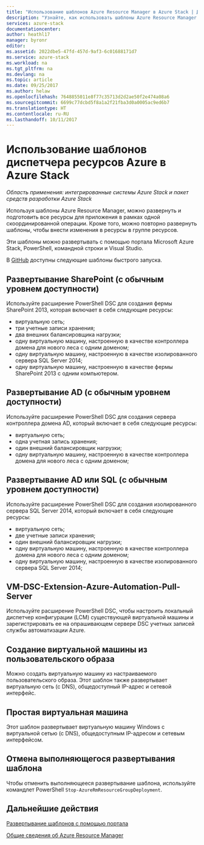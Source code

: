 ```yaml
---
title: "Использование шаблонов Azure Resource Manager в Azure Stack | Документация Майкрософт"
description: "Узнайте, как использовать шаблоны Azure Resource Manager в Azure Stack для подготовки ресурсов."
services: azure-stack
documentationcenter: 
author: heathl17
manager: byronr
editor: 
ms.assetid: 2022dbe5-47fd-457d-9af3-6c01688171d7
ms.service: azure-stack
ms.workload: na
ms.tgt_pltfrm: na
ms.devlang: na
ms.topic: article
ms.date: 09/25/2017
ms.author: helaw
ms.openlocfilehash: 7648855011e8f77c35713d2d2ae50f2e474a08a6
ms.sourcegitcommit: 6699c77dcbd5f8a1a2f21fba3d0a0005ac9ed6b7
ms.translationtype: HT
ms.contentlocale: ru-RU
ms.lasthandoff: 10/11/2017
---
```

# <a name="use-azure-resource-manager-templates-in-azure-stack"></a>Использование шаблонов диспетчера ресурсов Azure в Azure Stack

*Область применения: интегрированные системы Azure Stack и пакет средств разработки Azure Stack*

Используя шаблоны Azure Resource Manager, можно развернуть и подготовить все ресурсы для приложения в рамках одной скоординированной операции. Кроме того, можно повторно развернуть шаблоны, чтобы внести изменения в ресурсы в группе ресурсов.

Эти шаблоны можно развертывать с помощью портала Microsoft Azure Stack, PowerShell, командной строки и Visual Studio.

В [GitHub](http://aka.ms/azurestackgithub) доступны следующие шаблоны быстрого запуска.

## <a name="deploy-sharepoint-non-high-availability"></a>Развертывание SharePoint (с обычным уровнем доступности)
Используйте расширение PowerShell DSC для создания фермы SharePoint 2013, которая включает в себя следующие ресурсы:

* виртуальную сеть;
* три учетные записи хранения;
* два внешних балансировщика нагрузки;
* одну виртуальную машину, настроенную в качестве контроллера домена для нового леса с одним доменом;
* одну виртуальную машину, настроенную в качестве изолированного сервера SQL Server 2014;
* одну виртуальную машину, настроенную в качестве фермы SharePoint 2013 с одним компьютером.

## <a name="deploy-ad-non-high-availability"></a>Развертывание AD (с обычным уровнем доступности)
Используйте расширение PowerShell DSC для создания сервера контроллера домена AD, который включает в себя следующие ресурсы:

* виртуальную сеть;
* одна учетная запись хранения;
* один внешний балансировщик нагрузки;
* одну виртуальную машину, настроенную в качестве контроллера домена для нового леса с одним доменом;

## <a name="deploy-adsql-non-high-availability"></a>Развертывание AD или SQL (с обычным уровнем доступности)
Используйте расширение PowerShell DSC для создания изолированного сервера SQL Server 2014, который включает в себя следующие ресурсы:

* виртуальную сеть;
* две учетные записи хранения;
* один внешний балансировщик нагрузки;
* одну виртуальную машину, настроенную в качестве контроллера домена для нового леса с одним доменом;
* одну виртуальную машину, настроенную в качестве изолированного сервера SQL Server 2014;

## <a name="vm-dsc-extension-azure-automation-pull-server"></a>VM-DSC-Extension-Azure-Automation-Pull-Server
Используйте расширение PowerShell DSC, чтобы настроить локальный диспетчер конфигурации (LCM) существующей виртуальной машины и зарегистрировать ее на опрашивающем сервере DSC учетных записей службы автоматизации Azure.

## <a name="create-a-virtual-machine-from-a-user-image"></a>Создание виртуальной машины из пользовательского образа
Можно создать виртуальную машину из настраиваемого пользовательского образа. Этот шаблон также развертывает виртуальную сеть (с DNS), общедоступный IP-адрес и сетевой интерфейс.

## <a name="simple-vm"></a>Простая виртуальная машина
Этот шаблон развертывает виртуальную машину Windows с виртуальной сетью (с DNS), общедоступным IP-адресом и сетевым интерфейсом.

## <a name="cancel-a-running-template-deployment"></a>Отмена выполняющегося развертывания шаблона
Чтобы отменить выполняющееся развертывание шаблона, используйте командлет PowerShell `Stop-AzureRmResourceGroupDeployment`.

## <a name="next-steps"></a>Дальнейшие действия
[Развертывание шаблонов с помощью портала](azure-stack-deploy-template-portal.md)

[Общие сведения об Azure Resource Manager](../../azure-resource-manager/resource-group-overview.md)


